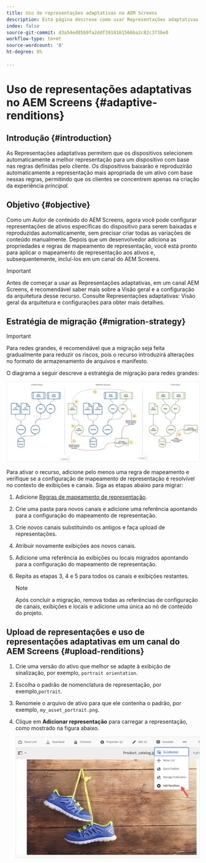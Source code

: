 ```yaml
---
title: Uso de representações adaptativas no AEM Screens
description: Esta página descreve como usar Representações adaptativas no AEM Screens.
index: false
source-git-commit: d3a54ed85b9fa2ddf3918161566ba2c82c373be0
workflow-type: tm+mt
source-wordcount: '0'
ht-degree: 0%

---
```


# Uso de representações adaptativas no AEM Screens {#adaptive-renditions}

## Introdução {#introduction}

As Representações adaptativas permitem que os dispositivos selecionem automaticamente a melhor representação para um dispositivo com base nas regras definidas pelo cliente. Os dispositivos baixarão e reproduzirão automaticamente a representação mais apropriada de um ativo com base nessas regras, permitindo que os clientes se concentrem apenas na criação da experiência *principal*.

## Objetivo {#objective}

Como um Autor de conteúdo do AEM Screens, agora você pode configurar representações de ativos específicas do dispositivo para serem baixadas e reproduzidas automaticamente, sem precisar criar todas as variações de conteúdo manualmente.
Depois que um desenvolvedor adiciona as propriedades e regras de mapeamento de representação, você está pronto para aplicar o mapeamento de representação aos ativos e, subsequentemente, incluí-los em um canal do AEM Screens.

>[!IMPORTANT]
>Antes de começar a usar as Representações adaptativas, em um canal AEM Screens, é recomendável saber mais sobre a Visão geral e a configuração da arquitetura desse recurso. Consulte Representações adaptativas: Visão geral da arquitetura e configurações para obter mais detalhes.

## Estratégia de migração {#migration-strategy}

>[!IMPORTANT]
>Para redes grandes, é recomendável que a migração seja feita gradualmente para reduzir os riscos, pois o recurso introduzirá alterações no formato de armazenamento de arquivos e manifesto.

O diagrama a seguir descreve a estratégia de migração para redes grandes:

![imagem](/help/user-guide/assets/adaptive-renditions/migration-strategy1.png)

Para ativar o recurso, adicione pelo menos uma regra de mapeamento e verifique se a configuração de mapeamento de representação é resolvível no contexto de exibições e canais. Siga as etapas abaixo para migrar:

1. Adicione [Regras de mapeamento de representação](/help/user-guide/adaptive-renditions.md).
1. Crie uma pasta para novos canais e adicione uma referência apontando para a configuração do mapeamento de representação.
1. Crie novos canais substituindo os antigos e faça upload de representações.
1. Atribuir novamente exibições aos novos canais.
1. Adicione uma referência às exibições ou locais migrados apontando para a configuração do mapeamento de representação.
1. Repita as etapas 3, 4 e 5 para todos os canais e exibições restantes.

   >[!NOTE]
   >Após concluir a migração, remova todas as referências de configuração de canais, exibições e locais e adicione uma única ao nó de conteúdo do projeto.


## Upload de representações e uso de representações adaptativas em um canal do AEM Screens {#upload-renditions}

1. Crie uma versão do ativo que melhor se adapte à exibição de sinalização, por exemplo, `portrait orientation`.

1. Escolha o padrão de nomenclatura de representação, por exemplo,`portrait`.

1. Renomeie o arquivo de ativo para que ele contenha o padrão, por exemplo, `my_asset_portrait.png`.

1. Clique em **Adicionar representação** para carregar a representação, como mostrado na figura abaixo.

   ![imagem](/help/user-guide/assets/adaptive-renditions/add-rendition.png)
